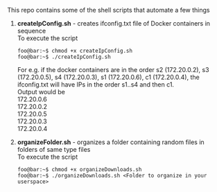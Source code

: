 This repo contains some of the shell scripts that automate a few things

1. <strong>createIpConfig.sh</strong> - creates ifconfig.txt file of Docker containers in sequence\
   To execute the script
   ```console
   foo@bar:~$ chmod +x createIpConfig.sh
   foo@bar:~$ ./createIpConfig.sh
   ```
   For e.g. if the docker containers are in the order s2 (172.20.0.2), s3 (172.20.0.5), s4 (172.20.0.3), s1 (172.20.0.6), c1 (172.20.0.4), the ifconfig.txt will have IPs in the order s1..s4 and then c1.\
   Output would be\
   172.20.0.6\
   172.20.0.2\
   172.20.0.5\
   172.20.0.3\
   172.20.0.4

2. <strong>organizeFolder.sh</strong> - organizes a folder containing random files in folders of same type files\
   To execute the script
   ```console
   foo@bar:~$ chmod +x organizeDownloads.sh
   foo@bar:~$ ./organizeDownloads.sh <Folder to organize in your userspace>
   ```


